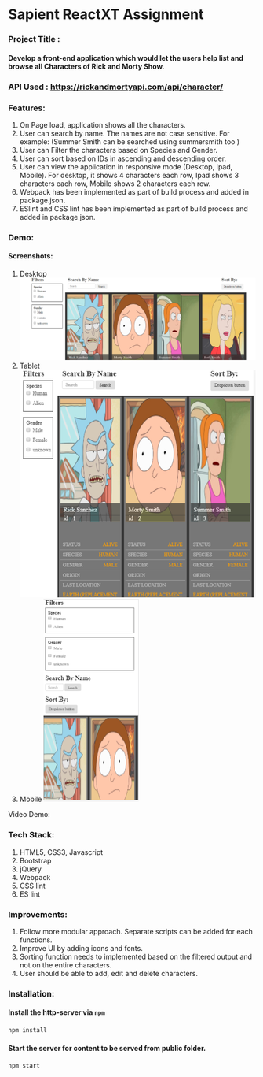 
# Sapient ReactXT Assignment

### Project Title :
#### Develop a front-end application which would let the users help list and browse all Characters of Rick and Morty Show.

### API Used : https://rickandmortyapi.com/api/character/
### Features:
 1.  On Page load, application shows all the characters.
 2. User can search by name. The names are not case sensitive. For example: (Summer Smith can be searched using summersmith too )
 3. User can Filter the characters based on Species and Gender.
 4. User can sort based on IDs in ascending and descending order.
 5. User can view the application in responsive mode (Desktop, Ipad, Mobile). For desktop, it shows 4 characters each row, Ipad shows 3 characters each row, Mobile shows 2 characters each row.
 6. Webpack has been implemented as part of build process and added in package.json.
 7. ESlint and CSS lint has been implemented as part of build process and added in package.json.

### Demo:
#### Screenshots:
1. Desktop ![Desktop View](https://raw.githubusercontent.com/sumitWebDev/SapientReactXTAssignment/master/Desktop.png)
2. Tablet ![Tablet View](https://raw.githubusercontent.com/sumitWebDev/SapientReactXTAssignment/master/Tablet.png)
3. Mobile ![Mobile View](https://raw.githubusercontent.com/sumitWebDev/SapientReactXTAssignment/master/mobile.png)

Video Demo: 

### Tech Stack:

1. HTML5, CSS3, Javascript
2. Bootstrap
3. jQuery
4. Webpack
5. CSS lint
6. ES lint

### Improvements:

 1. Follow more modular approach. Separate scripts can be added for each functions.
 2. Improve UI by adding icons and fonts.
 3. Sorting function needs to implemented based on the filtered output and not on the entire characters.
 4. User should be able to add, edit and delete characters.



### Installation:
#### Install the http-server via `npm`
```bash
npm install
```
#### Start the server for content to be served from public folder.
```bash
npm start
```



